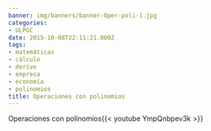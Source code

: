 ```yaml
---
banner: img/banners/banner-Oper-poli-1.jpg
categories:
- ULPGC
date: 2015-10-08T22:11:21.000Z
tags:
- matemáticas
- cálculo
- derive
- empresa
- economía
- polinomios
title: Operaciones con polinomios
---
```


Operaciones con polinomios{{< youtube YmpQnbpev3k >}}

